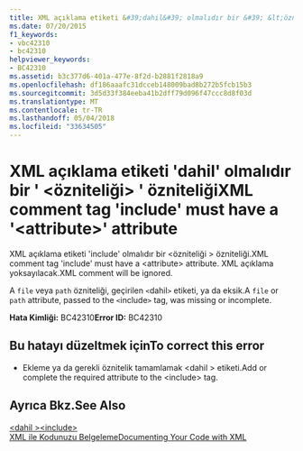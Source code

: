 ```yaml
---
title: XML açıklama etiketi &#39;dahil&#39; olmalıdır bir &#39; &lt;özniteliği&gt; &#39; özniteliği
ms.date: 07/20/2015
f1_keywords:
- vbc42310
- bc42310
helpviewer_keywords:
- BC42310
ms.assetid: b3c377d6-401a-477e-8f2d-b2881f2818a9
ms.openlocfilehash: df186aaafc31dcceb148009bad8b272b5fcb15b3
ms.sourcegitcommit: 3d5d33f384eeba41b2dff79d096f47ccc8d8f03d
ms.translationtype: MT
ms.contentlocale: tr-TR
ms.lasthandoff: 05/04/2018
ms.locfileid: "33634505"
---
```

# <a name="xml-comment-tag-39include39-must-have-a-39ltattributegt39-attribute"></a><span data-ttu-id="92589-102">XML açıklama etiketi &#39;dahil&#39; olmalıdır bir &#39; &lt;özniteliği&gt; &#39; özniteliği</span><span class="sxs-lookup"><span data-stu-id="92589-102">XML comment tag &#39;include&#39; must have a &#39;&lt;attribute&gt;&#39; attribute</span></span>
<span data-ttu-id="92589-103">XML açıklama etiketi 'include' olmalıdır bir \<özniteliği > özniteliği.</span><span class="sxs-lookup"><span data-stu-id="92589-103">XML comment tag 'include' must have a \<attribute> attribute.</span></span> <span data-ttu-id="92589-104">XML açıklama yoksayılacak.</span><span class="sxs-lookup"><span data-stu-id="92589-104">XML comment will be ignored.</span></span>  
  
 <span data-ttu-id="92589-105">A `file` veya `path` özniteliği, geçirilen `<`dahil`>` etiketi, ya da eksik.</span><span class="sxs-lookup"><span data-stu-id="92589-105">A `file` or `path` attribute, passed to the `<`include`>` tag, was missing or incomplete.</span></span>  
  
 <span data-ttu-id="92589-106">**Hata Kimliği:** BC42310</span><span class="sxs-lookup"><span data-stu-id="92589-106">**Error ID:** BC42310</span></span>  
  
## <a name="to-correct-this-error"></a><span data-ttu-id="92589-107">Bu hatayı düzeltmek için</span><span class="sxs-lookup"><span data-stu-id="92589-107">To correct this error</span></span>  
  
-   <span data-ttu-id="92589-108">Ekleme ya da gerekli öznitelik tamamlamak \<dahil > etiketi.</span><span class="sxs-lookup"><span data-stu-id="92589-108">Add or complete the required attribute to the \<include> tag.</span></span>  
  
## <a name="see-also"></a><span data-ttu-id="92589-109">Ayrıca Bkz.</span><span class="sxs-lookup"><span data-stu-id="92589-109">See Also</span></span>  
 [<span data-ttu-id="92589-110">\<dahil ></span><span class="sxs-lookup"><span data-stu-id="92589-110">\<include></span></span>](../../visual-basic/language-reference/xmldoc/include.md)  
 [<span data-ttu-id="92589-111">XML ile Kodunuzu Belgeleme</span><span class="sxs-lookup"><span data-stu-id="92589-111">Documenting Your Code with XML</span></span>](../../visual-basic/programming-guide/program-structure/documenting-your-code-with-xml.md)

